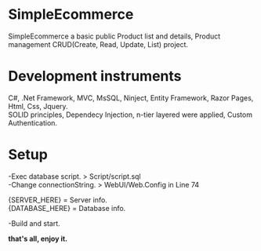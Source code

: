 # SimpleEcommerce

SimpleEcommerce a basic public Product list and details, Product management CRUD(Create, Read, Update, List) project.

# Development instruments
C#, .Net Framework, MVC, MsSQL, Ninject, Entity Framework, Razor Pages, Html, Css, Jquery.<br>
SOLID principles, Dependecy Injection, n-tier layered were applied, Custom Authentication.

# Setup
-Exec database script. > Script/script.sql <br>
-Change connectionString. > WebUI/Web.Config in Line 74<br>

  {SERVER_HERE} = Server info. <br>
  {DATABASE_HERE} = Database info. <br>
 
 -Build and start.<br>
 
 <b>that's all, enjoy it.</b>


